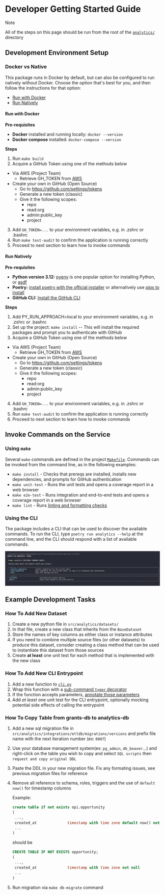 # Developer Getting Started Guide 

> [!NOTE]
> All of the steps on this page should be run from the root of the [`analytics/`](../../analytics/) directory

## Development Environment Setup 

### Docker vs Native

This package runs in Docker by default, but can also be configured to run natively without Docker. Choose the option that's best for you, and then follow the instructions for that option:

- [Run with Docker](#run-with-docker)
- [Run Natively](#run-natively)

#### Run with Docker

**Pre-requisites**

- **Docker** installed and running locally: `docker --version`
- **Docker compose** installed: `docker-compose --version`

**Steps**

1. Run `make build`
2. Acquire a GitHub Token using one of the methods below
  - Via AWS (Project Team)
    - Retrieve GH_TOKEN from [AWS](https://us-east-1.console.aws.amazon.com/systems-manager/parameters/%252Fanalytics%252Fgithub-token/description?region=us-east-1&tab=Table#list_parameter_filters=Name:Contains:analytics%2Fgithub-token)
  - Create your own in GitHub (Open Source)
    - Go to https://github.com/settings/tokens
    - Generate a new token (classic)
    - Give it the following scopes:
      - repo
      - read:org
      - admin:public_key
      - project
3. Add `GH_TOKEN=...` to your environment variables, e.g. in .zshrc or .bashrc
4. Run `make test-audit` to confirm the application is running correctly
5. Proceed to next section to learn how to invoke commands 

#### Run Natively

**Pre-requisites**

- **Python version 3.12:** [pyenv](https://github.com/pyenv/pyenv#installation) is one popular option for installing Python, or [asdf](https://asdf-vm.com/)
- **Poetry:** [install poetry with the official installer](https://python-poetry.org/docs/#installing-with-the-official-installer) or alternatively use [pipx to install](https://python-poetry.org/docs/#installing-with-pipx)
- **GitHub CLI:** [Install the GitHub CLI](https://github.com/cli/cli#installation)

**Steps**

1. Add PY_RUN_APPROACH=local to your environment variables, e.g. in .zshrc or .bashrc
2. Set up the project: `make install` -- This will install the required packages and prompt you to authenticate with GitHub
3. Acquire a GitHub Token using one of the methods below
  - Via AWS (Project Team)
    - Retrieve GH_TOKEN from [AWS](https://us-east-1.console.aws.amazon.com/systems-manager/parameters/%252Fanalytics%252Fgithub-token/description?region=us-east-1&tab=Table#list_parameter_filters=Name:Contains:analytics%2Fgithub-token)
  - Create your own in GitHub (Open Source)
    - Go to https://github.com/settings/tokens
    - Generate a new token (classic)
    - Give it the following scopes:
      - repo
      - read:org
      - admin:public_key
      - project
4. Add `GH_TOKEN=...` to your environment variables, e.g. in .zshrc or .bashrc
5. Run `make test-audit` to confirm the application is running correctly
6. Proceed to next section to learn how to invoke commands 

## Invoke Commands on the Service

### Using `make` 

Several `make` commands are defined in the project [`Makefile`](../../analytics/Makefile). Commands can be invoked from the command line, as in the following examples:

- `make install` - Checks that prereqs are installed, installs new dependencies, and prompts for GitHub authentication
- `make unit-test` - Runs the unit tests and opens a coverage report in a web browser
- `make e2e-test` - Runs integration and end-to-end tests and opens a coverage report in a web browser
- `make lint` - Runs [linting and formatting checks](formatting-and-linting.md)

### Using the CLI 

The package includes a CLI that can be used to discover the available commands. To run the CLI, type `poetry run analytics --help` at the command line, and the CLI should respond with a list of available commands.

![Screenshot of passing the --help flag to CLI entry point](../../analytics/static/screenshot-cli-help.png)

## Example Development Tasks

### How To Add New Dataset

1. Create a new python file in `src/analytics/datasets/`
2. In that file, create a new class that inherits from the `BaseDataset`
3. Store the names of key columns as either class or instance attributes
4. If you need to combine multiple source files (or other datasets) to produce this dataset, consider creating a class method that can be used to instantiate this dataset from those sources
5. Create **at least** one unit test for each method that is implemented with the new class

### How To Add New CLI Entrypoint

1. Add a new function to [`cli.py`](../../analytics/src/analytics/cli.py)
2. Wrap this function with a [sub-command `typer` decorator](https://typer.tiangolo.com/tutorial/subcommands/single-file/) 
3. If the function accepts parameters, [annotate those parameters](https://typer.tiangolo.com/tutorial/options/name/)
4. Add *at least* one unit test for the CLI entrypoint, optionally mocking potential side effects of calling the entrypoint

### How To Copy Table from grants-db to analytics-db

1. Add a new sql migration file in `src/analytics/integrations/etldb/migrations/versions` and prefix file name with the next iteration number (ex: `0007`)
2. Use your database management system(ex: `pg_admin`, `db_beaver`...) and right-click on the table you wish to copy and select `SQL scripts` then `request and copy original DDL` 
3. Paste the DDL in your new migration file. Fix any formating issues, see previous migration files for reference
4. Remove all reference to schema, roles, triggers and the use of `default now()` for timestamp columns

    Example: 
    ``` sql 
    create table if not exists opi.opportunity
    ( 
     ...,
     created_at              timestamp with time zone default now() not null,
     ...
    )
    ```
    should be
    ``` sql 
    CREATE TABLE IF NOT EXISTS opportunity;
    ( 
     ...,
     created_at              timestamp with time zone not null
     ...
    )
      ```

5. Run migration via `make db-migrate` command

